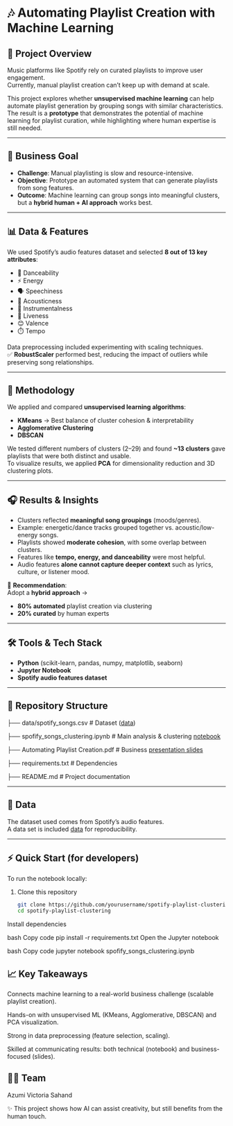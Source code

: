 # 🎶 Automating Playlist Creation with Machine Learning

## 📌 Project Overview
Music platforms like Spotify rely on curated playlists to improve user engagement.  
Currently, manual playlist creation can’t keep up with demand at scale.  

This project explores whether **unsupervised machine learning** can help automate playlist generation by grouping songs with similar characteristics.  
The result is a **prototype** that demonstrates the potential of machine learning for playlist curation, while highlighting where human expertise is still needed.  

---

## 🎯 Business Goal
- **Challenge**: Manual playlisting is slow and resource-intensive.  
- **Objective**: Prototype an automated system that can generate playlists from song features.  
- **Outcome**: Machine learning can group songs into meaningful clusters, but a **hybrid human + AI approach** works best.  

---

## 📊 Data & Features
We used Spotify’s audio features dataset and selected **8 out of 13 key attributes**:  

- 🎵 Danceability  
- ⚡ Energy  
- 🗣️ Speechiness  
- 🎸 Acousticness  
- 🎹 Instrumentalness  
- 🎤 Liveness  
- 😊 Valence  
- ⏱️ Tempo  

Data preprocessing included experimenting with scaling techniques.  
✅ **RobustScaler** performed best, reducing the impact of outliers while preserving song relationships.  

---

## 🧠 Methodology
We applied and compared **unsupervised learning algorithms**:
- **KMeans** → Best balance of cluster cohesion & interpretability  
- **Agglomerative Clustering**  
- **DBSCAN**  

We tested different numbers of clusters (2–29) and found **~13 clusters** gave playlists that were both distinct and usable.  
To visualize results, we applied **PCA** for dimensionality reduction and 3D clustering plots.  

---

## 🎧 Results & Insights
- Clusters reflected **meaningful song groupings** (moods/genres).  
- Example: energetic/dance tracks grouped together vs. acoustic/low-energy songs.  
- Playlists showed **moderate cohesion**, with some overlap between clusters.  
- Features like **tempo, energy, and danceability** were most helpful.  
- Audio features **alone cannot capture deeper context** such as lyrics, culture, or listener mood.  

📌 **Recommendation**:  
Adopt a **hybrid approach** →  
- **80% automated** playlist creation via clustering  
- **20% curated** by human experts  

---

## 🛠️ Tools & Tech Stack
- **Python** (scikit-learn, pandas, numpy, matplotlib, seaborn)  
- **Jupyter Notebook**  
- **Spotify audio features dataset**  

---

## 📂 Repository Structure
├── data/spotify_songs.csv # Dataset ([data](https://github.com/victoria-vasilieva/spotify-playlist-clustering/blob/main/3_spotify_5000_songs.csv))

├── spofify_songs_clustering.ipynb # Main analysis & clustering [notebook](https://github.com/victoria-vasilieva/spotify-playlist-clustering/blob/main/spofify_songs_clustering.ipynb)

├── Automating Playlist Creation.pdf # Business [presentation slides](https://github.com/victoria-vasilieva/spotify-playlist-clustering/blob/main/Automating%20Playlist%20%20Creation.pdf)

├── requirements.txt # Dependencies

├── README.md # Project documentation

___

## 📂 Data
The dataset used comes from Spotify’s audio features.  
A data set is included [data](https://github.com/victoria-vasilieva/spotify-playlist-clustering/blob/main/3_spotify_5000_songs.csv) for reproducibility.  

---

## ⚡ Quick Start (for developers)
To run the notebook locally:

1. Clone this repository  
   ```bash
   git clone https://github.com/yourusername/spotify-playlist-clustering.git
   cd spotify-playlist-clustering
Install dependencies

bash
Copy code
pip install -r requirements.txt
Open the Jupyter notebook

bash
Copy code
jupyter notebook spofify_songs_clustering.ipynb


## 📈 Key Takeaways
Connects machine learning to a real-world business challenge (scalable playlist creation).

Hands-on with unsupervised ML (KMeans, Agglomerative, DBSCAN) and PCA visualization.

Strong in data preprocessing (feature selection, scaling).

Skilled at communicating results: both technical (notebook) and business-focused (slides).

## 👩‍💻 Team
Azumi
Victoria
Sahand

✨ This project shows how AI can assist creativity, but still benefits from the human touch.

